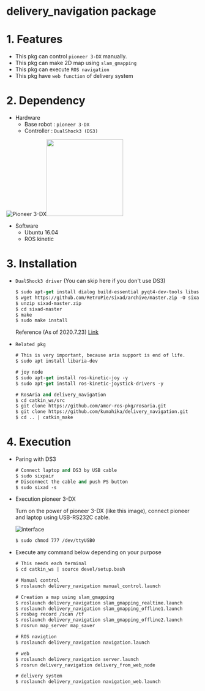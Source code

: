# **delivery_navigation package**

# 1. Features
- This pkg can control `pioneer 3-DX` manually.
- This pkg can make 2D map using `slam_gmapping`
- This pkg can execute `ROS navigation`
- This pkg have `web function` of delivery system

# 2. Dependency
- Hardware
  - Base robot : `pioneer 3-DX`
  - Controller : `DualShock3 (DS3)`

![Pioneer 3-DX](https://robots.ros.org/assets/img/robots/pioneer-3-dx/image.jpg)<img src="https://upload.wikimedia.org/wikipedia/commons/1/1a/PlayStation3-DualShock3.png" width=200px>

- Software
  - Ubuntu 16.04
  - ROS kinetic

# 3. Installation
- `DualShock3 driver` (You can skip here if you don't use DS3)
  ```vb
  $ sudo apt-get install dialog build-essential pyqt4-dev-tools libusb-dev libbluetooth-dev python-dbus -y
  $ wget https://github.com/RetroPie/sixad/archive/master.zip -O sixad-master.zip
  $ unzip sixad-master.zip
  $ cd sixad-master
  $ make
  $ sudo make install
  ```
  Reference (As of 2020.7.23)
  [Link](https://askubuntu.com/questions/913599/how-to-connect-dualshock-3-controller-ps3-sixaxis-gamepad-on-ubuntu-16-04)

- `Related pkg`
  ```vb
  # This is very important, because aria support is end of life.
  $ sudo apt install libaria-dev

  # joy node
  $ sudo apt-get install ros-kinetic-joy -y
  $ sudo apt-get install ros-kinetic-joystick-drivers -y

  # RosAria and delivery_navigation
  $ cd catkin_ws/src
  $ git clone https://github.com/amor-ros-pkg/rosaria.git
  $ git clone https://github.com/kumahika/delivery_navigation.git
  $ cd .. | catkin_make
  ```

# 4. Execution
- Paring with DS3
  ```vb
  # Connect laptop and DS3 by USB cable
  $ sudo sixpair
  # Disconnect the cable and push PS button
  $ sudo sixad -s
  ```

- Execution pioneer 3-DX

  Turn on the power of pioneer 3-DX (like this image), connect pioneer and laptop using USB-RS232C cable.
  
  ![interface](https://github.com/kumahika/delivery_navigation/tree/master/img/pioneer_interface.jpg)
  
  ```vb
  $ sudo chmod 777 /dev/ttyUSB0
  ```

- Execute any command below depending on your purpose
  ```vb
  # This needs each terminal
  $ cd catkin_ws | source devel/setup.bash

  # Manual control
  $ roslaunch delivery_navigation manual_control.launch

  # Creation a map using slam_gmapping
  $ roslaunch delivery_navigation slam_gmapping_realtime.launch
  $ roslaunch delivery_navigation slam_gmapping_offline1.launch
  $ rosbag record /scan /tf
  $ roslaunch delivery_navigation slam_gmapping_offline2.launch
  $ rosrun map_server map_saver

  # ROS navigtion
  $ roslaunch delivery_navigation navigation.launch

  # web
  $ roslaunch delivery_navigation server.launch
  $ rosrun delivery_navigation delivery_from_web_node

  # delivery system
  $ roslaunch delivery_navigation navigation_web.launch
  ```

